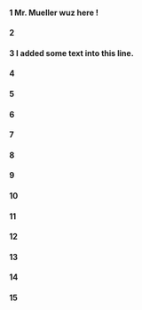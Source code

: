 #### 1 Mr. Mueller wuz here !
#### 2
#### 3 I added some text into this line.
#### 4
#### 5
#### 6
#### 7
#### 8
#### 9
#### 10
#### 11
#### 12
#### 13
#### 14
#### 15
